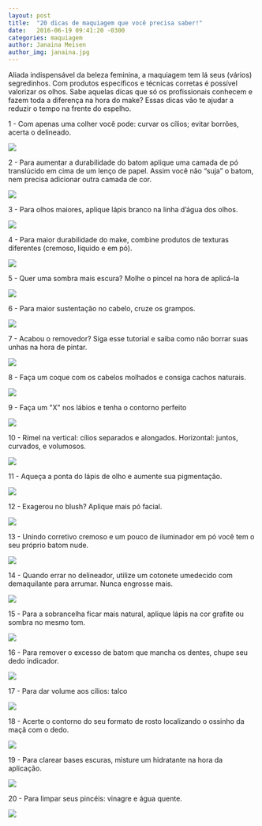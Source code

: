 ```yaml
---
layout: post
title:  "20 dicas de maquiagem que você precisa saber!"
date:   2016-06-19 09:41:20 -0300
categories: maquiagem
author: Janaina Meisen
author_img: janaina.jpg
---
```


Aliada indispensável da beleza feminina, a maquiagem tem lá seus (vários) segredinhos. Com produtos específicos e técnicas corretas é possível valorizar os olhos. Sabe aquelas dicas que só os profissionais conhecem e fazem toda a diferença na hora do make? Essas dicas vão te ajudar a reduzir o tempo na frente do espelho.

1 - Com apenas uma colher você pode: curvar os cílios; evitar borrões, acerta o delineado.

![](http://www.alessandrostein.com/blog-fashion-hug/images/posts/jana%201.png)

2 -  Para aumentar a durabilidade do batom aplique uma camada de pó translúcido em cima de um lenço de papel. Assim você não “suja” o batom, nem precisa adicionar outra camada de cor.

![](http://www.alessandrostein.com/blog-fashion-hug/images/posts/jana2.png)

3 - Para olhos maiores, aplique lápis branco na linha d’água dos olhos.

![](http://www.alessandrostein.com/blog-fashion-hug/images/posts/jana3.png)

4 - Para maior durabilidade do make, combine produtos de texturas diferentes (cremoso, líquido e em pó).

![](http://www.alessandrostein.com/blog-fashion-hug/images/posts/jana4.png)

5 -  Quer uma sombra mais escura? Molhe o pincel na hora de aplicá-la

![](http://www.alessandrostein.com/blog-fashion-hug/images/posts/jana5.png)

6 - Para maior sustentação no cabelo, cruze os grampos.

![](http://www.alessandrostein.com/blog-fashion-hug/images/posts/jana6.png)

7 - Acabou o removedor? Siga esse tutorial e saiba como não borrar suas unhas na hora de pintar.

![](http://www.alessandrostein.com/blog-fashion-hug/images/posts/jana7.png)

8 - Faça um coque com os cabelos molhados e consiga cachos naturais.

![](http://www.alessandrostein.com/blog-fashion-hug/images/posts/jana8.png)

9 - Faça um "X" nos lábios e tenha o contorno perfeito

![](http://www.alessandrostein.com/blog-fashion-hug/images/posts/jana9.png)

10 - Rímel na vertical: cílios separados e alongados. Horizontal: juntos, curvados, e volumosos. 

![](http://www.alessandrostein.com/blog-fashion-hug/images/posts/jana10.png)

11 -  Aqueça a ponta do lápis de olho e aumente sua pigmentação.

![](http://www.alessandrostein.com/blog-fashion-hug/images/posts/jana11.png)

12 - Exagerou no blush? Aplique mais pó facial.

![](http://www.alessandrostein.com/blog-fashion-hug/images/posts/jana12.png)

13 - Unindo corretivo cremoso e um pouco de iluminador em pó você tem o seu próprio batom nude.

![](http://www.alessandrostein.com/blog-fashion-hug/images/posts/jana13.png)

14 - Quando errar no delineador, utilize um cotonete umedecido com demaquilante para arrumar. Nunca engrosse mais. 

![](http://www.alessandrostein.com/blog-fashion-hug/images/posts/jana14.png)

15 - Para a sobrancelha ficar mais natural, aplique lápis na cor grafite ou sombra no mesmo tom.

![](http://www.alessandrostein.com/blog-fashion-hug/images/posts/jana15.png)

16 - Para remover o excesso de batom que mancha os dentes, chupe seu dedo indicador.

![](http://www.alessandrostein.com/blog-fashion-hug/images/posts/jana16.png)

17 -  Para dar volume aos cílios: talco

![](http://www.alessandrostein.com/blog-fashion-hug/images/posts/jana17.png)

18 - Acerte o contorno do seu formato de rosto localizando o ossinho da maçã com o dedo.

![](http://www.alessandrostein.com/blog-fashion-hug/images/posts/jana18.png)

19 - Para clarear bases escuras, misture um hidratante na hora da aplicação.

![](http://www.alessandrostein.com/blog-fashion-hug/images/posts/jana19.png)

20 - Para limpar seus pincéis: vinagre e água quente.

![](http://www.alessandrostein.com/blog-fashion-hug/images/posts/jana20.png)



